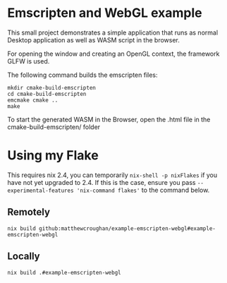 # Emscripten and WebGL example

This small project demonstrates a simple application that runs as normal Desktop application as well as WASM script in the browser.

For opening the window and creating an OpenGL context, the framework GLFW is used.

The following command builds the emscripten files:

    mkdir cmake-build-emscripten
    cd cmake-build-emscripten
    emcmake cmake ..
    make
    
To start the generated WASM in the Browser, open the .html file in the cmake-build-emscripten/ folder

# Using my Flake

This requires nix 2.4, you can temporarily `nix-shell -p nixFlakes` if you have not yet upgraded to 2.4. If this is the case, ensure you pass `--experimental-features 'nix-command flakes'` to the command below.

## Remotely
`nix build github:matthewcroughan/example-emscripten-webgl#example-emscripten-webgl`

## Locally
`nix build .#example-emscripten-webgl`
